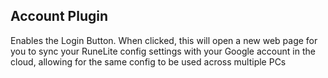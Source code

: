 ## Account Plugin

Enables the Login Button. When clicked, this will open a new web page for you to sync your RuneLite config settings with your Google account in the cloud, allowing for the same config to be used across multiple PCs